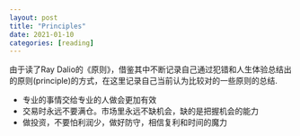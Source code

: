 ```yaml
---
layout: post
title: "Principles"
date: 2021-01-10
categories: [reading]
---
```


由于读了Ray Dalio的《原则》，借鉴其中不断记录自己通过犯错和人生体验总结出的原则(principle)的方式，在这里记录自己当前认为比较对的一些原则的总结.

- 专业的事情交给专业的人做会更加有效
- 交易时永远不要满仓。市场里永远不缺机会，缺的是把握机会的能力
- 做投资，不要怕利润少，做好防守，相信复利和时间的魔力

